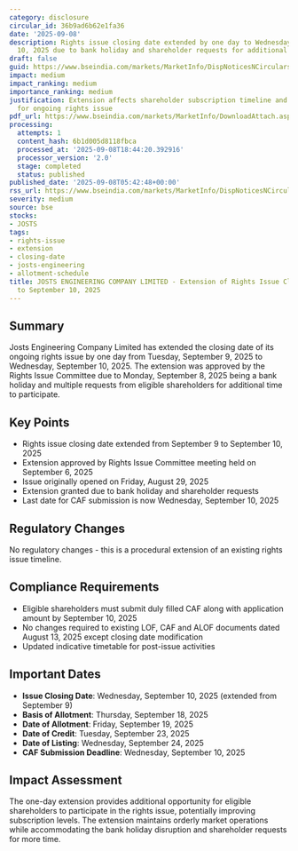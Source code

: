 ```yaml
---
category: disclosure
circular_id: 36b9ad6b62e1fa36
date: '2025-09-08'
description: Rights issue closing date extended by one day to Wednesday, September
  10, 2025 due to bank holiday and shareholder requests for additional time.
draft: false
guid: https://www.bseindia.com/markets/MarketInfo/DispNoticesNCirculars.aspx?Noticeid={FC70D8BD-B65C-4564-9432-F21C2C9246AF}&noticeno=20250908-5&dt=09/08/2025&icount=5&totcount=48&flag=0
impact: medium
impact_ranking: medium
importance_ranking: medium
justification: Extension affects shareholder subscription timeline and market participation
  for ongoing rights issue
pdf_url: https://www.bseindia.com/markets/MarketInfo/DownloadAttach.aspx?id=20250908-5&attachedId=7578865f-5565-49a2-990b-740917adb4d4
processing:
  attempts: 1
  content_hash: 6b1d005d8118fbca
  processed_at: '2025-09-08T18:44:20.392916'
  processor_version: '2.0'
  stage: completed
  status: published
published_date: '2025-09-08T05:42:48+00:00'
rss_url: https://www.bseindia.com/markets/MarketInfo/DispNoticesNCirculars.aspx?Noticeid={FC70D8BD-B65C-4564-9432-F21C2C9246AF}&noticeno=20250908-5&dt=09/08/2025&icount=5&totcount=48&flag=0
severity: medium
source: bse
stocks:
- JOSTS
tags:
- rights-issue
- extension
- closing-date
- josts-engineering
- allotment-schedule
title: JOSTS ENGINEERING COMPANY LIMITED - Extension of Rights Issue Closing Date
  to September 10, 2025
---
```


## Summary

Josts Engineering Company Limited has extended the closing date of its ongoing rights issue by one day from Tuesday, September 9, 2025 to Wednesday, September 10, 2025. The extension was approved by the Rights Issue Committee due to Monday, September 8, 2025 being a bank holiday and multiple requests from eligible shareholders for additional time to participate.

## Key Points

- Rights issue closing date extended from September 9 to September 10, 2025
- Extension approved by Rights Issue Committee meeting held on September 6, 2025
- Issue originally opened on Friday, August 29, 2025
- Extension granted due to bank holiday and shareholder requests
- Last date for CAF submission is now Wednesday, September 10, 2025

## Regulatory Changes

No regulatory changes - this is a procedural extension of an existing rights issue timeline.

## Compliance Requirements

- Eligible shareholders must submit duly filled CAF along with application amount by September 10, 2025
- No changes required to existing LOF, CAF and ALOF documents dated August 13, 2025 except closing date modification
- Updated indicative timetable for post-issue activities

## Important Dates

- **Issue Closing Date**: Wednesday, September 10, 2025 (extended from September 9)
- **Basis of Allotment**: Thursday, September 18, 2025
- **Date of Allotment**: Friday, September 19, 2025  
- **Date of Credit**: Tuesday, September 23, 2025
- **Date of Listing**: Wednesday, September 24, 2025
- **CAF Submission Deadline**: Wednesday, September 10, 2025

## Impact Assessment

The one-day extension provides additional opportunity for eligible shareholders to participate in the rights issue, potentially improving subscription levels. The extension maintains orderly market operations while accommodating the bank holiday disruption and shareholder requests for more time.